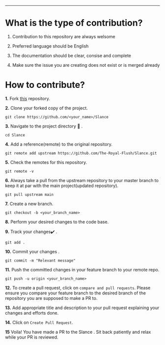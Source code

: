 <hr>

# What is the type of contribution?

1) Contribution to this repository are always welsome

2) Preferred language should be English

3) The documentation should be clear, consise and complete

4) Make sure the issue you are creating does not exist or is merged already

# How to contribute?

**1.**  Fork [this](https://github.com/The-Royal-Flush/Slance.git) repository.

**2.**  Clone your forked copy of the project.

```
git clone https://github.com/<your_name>/Slance
```

**3.** Navigate to the project directory :file_folder: .

```
cd Slance
```

**4.** Add a reference(remote) to the original repository.

```
git remote add upstream https://github.com/The-Royal-Flush/Slance.git
```

**5.** Check the remotes for this repository.
```
git remote -v
```

**6.** Always take a pull from the upstream repository to your master branch to keep it at par with the main project(updated repository).

```
git pull upstream main
```

**7.** Create a new branch.

```
git checkout -b <your_branch_name>
```

**8.** Perform your desired changes to the code base.


**9.** Track your changes:heavy_check_mark: .

```
git add . 
```

**10.** Commit your changes .

```
git commit -m "Relevant message"
```

**11.** Push the committed changes in your feature branch to your remote repo.
```
git push -u origin <your_branch_name>
```

**12.** To create a pull request, click on `compare and pull requests`. Please ensure you compare your feature branch to the desired branch of the repository you are supposed to make a PR to.


**13.** Add appropriate title and description to your pull request explaining your changes and efforts done.


**14.** Click on `Create Pull Request`.


**15** Voila! You have made a PR to the Slance . Sit back patiently and relax while your PR is reviewed.
